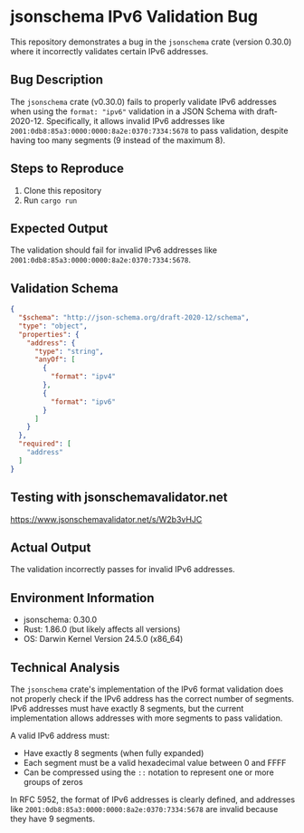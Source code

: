 # jsonschema IPv6 Validation Bug

This repository demonstrates a bug in the `jsonschema` crate (version 0.30.0) where it incorrectly validates certain IPv6 addresses.

## Bug Description

The `jsonschema` crate (v0.30.0) fails to properly validate IPv6 addresses when using the `format: "ipv6"` validation in a JSON Schema with draft-2020-12. Specifically, it allows invalid IPv6 addresses like `2001:0db8:85a3:0000:0000:8a2e:0370:7334:5678` to pass validation, despite having too many segments (9 instead of the maximum 8).

## Steps to Reproduce

1. Clone this repository
2. Run `cargo run`

## Expected Output

The validation should fail for invalid IPv6 addresses like `2001:0db8:85a3:0000:0000:8a2e:0370:7334:5678`.

## Validation Schema

```json
{
  "$schema": "http://json-schema.org/draft-2020-12/schema",
  "type": "object",
  "properties": {
    "address": {
      "type": "string",
      "anyOf": [
        {
          "format": "ipv4"
        },
        {
          "format": "ipv6"
        }
      ]
    }
  },
  "required": [
    "address"
  ]
}
```

## Testing with jsonschemavalidator.net

https://www.jsonschemavalidator.net/s/W2b3vHJC

## Actual Output

The validation incorrectly passes for invalid IPv6 addresses.

## Environment Information

- jsonschema: 0.30.0
- Rust: 1.86.0 (but likely affects all versions)
- OS: Darwin Kernel Version 24.5.0 (x86_64)

## Technical Analysis

The `jsonschema` crate's implementation of the IPv6 format validation does not properly check if the IPv6 address has the correct number of segments. IPv6 addresses must have exactly 8 segments, but the current implementation allows addresses with more segments to pass validation.

A valid IPv6 address must:
- Have exactly 8 segments (when fully expanded)
- Each segment must be a valid hexadecimal value between 0 and FFFF
- Can be compressed using the `::` notation to represent one or more groups of zeros

In RFC 5952, the format of IPv6 addresses is clearly defined, and addresses like `2001:0db8:85a3:0000:0000:8a2e:0370:7334:5678` are invalid because they have 9 segments.